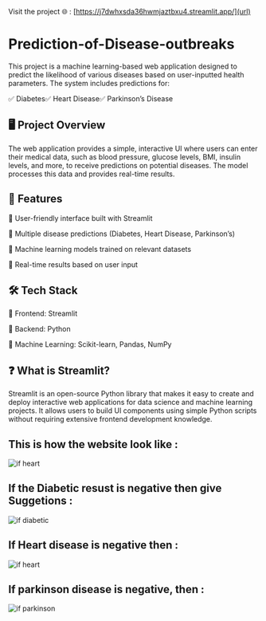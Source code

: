 Visit the project 🌐 : [https://j7dwhxsda36hwmjaztbxu4.streamlit.app/](url)

# Prediction-of-Disease-outbreaks

This project is a machine learning-based web application designed to predict the likelihood of various diseases based on user-inputted health parameters. The system includes predictions for:

✅ Diabetes✅ Heart Disease✅ Parkinson’s Disease

## 🖥️ Project Overview

The web application provides a simple, interactive UI where users can enter their medical data, such as blood pressure, glucose levels, BMI, insulin levels, and more, to receive predictions on potential diseases. The model processes this data and provides real-time results.

## 🚀 Features

🔹 User-friendly interface built with Streamlit

🔹 Multiple disease predictions (Diabetes, Heart Disease, Parkinson’s)

🔹 Machine learning models trained on relevant datasets

🔹 Real-time results based on user input

## 🛠️ Tech Stack

🔹 Frontend: Streamlit

🔹 Backend: Python

🔹 Machine Learning: Scikit-learn, Pandas, NumPy

## ❓ What is Streamlit?

Streamlit is an open-source Python library that makes it easy to create and deploy interactive web applications for data science and machine learning projects. It allows users to build UI components using simple Python scripts without requiring extensive frontend development knowledge.

## This is how the website look like :

![if heart](https://github.com/user-attachments/assets/592d16e2-f0d9-46c7-8f43-5c4e85d7bf22)


## If the Diabetic resust is negative then give Suggetions :

![if diabetic](https://github.com/user-attachments/assets/b9b749c3-0e69-44bb-8698-79b3436707be)

## If Heart disease is negative then :

![if heart](https://github.com/user-attachments/assets/18160151-90f7-4721-af27-e32f54539191)

## If parkinson disease is negative, then :

![if parkinson](https://github.com/user-attachments/assets/b82015c3-0a6f-43c0-8add-e53fac7210bd)





